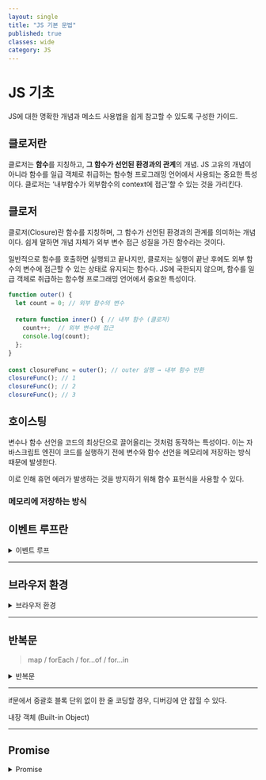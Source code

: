 ```yaml
---
layout: single
title: "JS 기본 문법"
published: true
classes: wide
category: JS
---
```


# JS 기초

JS에 대한 명확한 개념과 메소드 사용법을 쉽게 참고할 수 있도록 구성한 가이드.

## 클로저란
클로저는 **함수**를 지칭하고, **그 함수가 선언된 환경과의 관계**의 개념.
JS 고유의 개념이 아니라 함수를 일급 객체로 취급하는 함수형 프로그래밍 언어에서 사용되는 중요한 특성이다.
클로저는 ‘내부함수가 외부함수의 context에 접근’할 수 있는 것을 가리킨다.

## 클로저
클로저(Closure)란 함수를 지칭하며, 그 함수가 선언된 환경과의 관계를 의미하는 개념이다.
쉽게 말하면 개념 자체가 외부 변수 접근 성질을 가진 함수라는 것이다.

일반적으로 함수를 호출하면 실행되고 끝나지만, 클로저는 실행이 끝난 후에도 외부 함수의 변수에 접근할 수 있는 상태로 유지되는 함수다.
JS에 국한되지 않으며, 함수를 일급 객체로 취급하는 함수형 프로그래밍 언어에서 중요한 특성이다.

```javascript
function outer() {
  let count = 0; // 외부 함수의 변수

  return function inner() { // 내부 함수 (클로저)
    count++;  // 외부 변수에 접근
    console.log(count);
  };
}

const closureFunc = outer(); // outer 실행 → 내부 함수 반환
closureFunc(); // 1
closureFunc(); // 2
closureFunc(); // 3

```

## 호이스팅
변수나 함수 선언을 코드의 최상단으로 끌어올리는 것처럼 동작하는 특성이다.
이는 자바스크립트 엔진이 코드를 실행하기 전에 변수와 함수 선언을 메모리에 저장하는 방식 때문에 발생한다.

이로 인해 휴먼 에러가 발생하는 것을 방지하기 위해 함수 표현식을 사용할 수 있다.

### 메모리에 저장하는 방식

## 이벤트 루프란

<details>
<summary>이벤트 루프</summary>
<div>
<hr />
JS는 싱글쓰레드 언어라고 들은 적이 있을 것이다. 싱글쓰레드면 한 번에 하나의 작업만 수행할 수 있다. 하지만 JS를 사용해 보면 멀티쓰레드처럼 여러 작업을 동시에 실행하는 것을 볼 수 있다. 그렇다면 JS는 왜 싱글쓰레드 언어라고 불리는 것인가?

이유는 ```이벤트 루프(Event Loop)```가 싱글쓰레드이기 때문이다.
정리하자면, 브라우저나 NodeJs와 같은 멀티쓰레드 환경에서 JS가 실행되고 메인 쓰레드로 **이벤트 루프를** 사용함으로 멀티쓰레드처럼 사용할 수 있던 것이다.

이를 확실히 이해하기 위해선 JS 동작 과정을 알아야 한다.

### JS 동작 과정


![js_basic](../assets/img/js_basic.png)

위 사진은 전체 과정을 그린 것이며, 하나씩 정리해가며 살펴보자.

#### Code Area
JS 코드를 실행하기 위해 저장하는 영역이다.

#### Call Stack
실행 중인 함수를 추적하고 계산을 수행하며, 지역 변수를 LIFO(Last In First Out) 방식으로 저장한다. 원시 타입 데이터도 이곳에 저장한다.

#### Heap
참조 타입(객체 등)이 저장되는 영역으로, 메모리 할당이 LIFO(Last In First Out) 방식이 아닌 랜덤하게 이루어진다. JS 엔진의 가비지 컬렉터가 메모리 누수를 방지하며 관리를 담당한다.

###### 변수의 필요 유무를 판단하고 메모리에서 제거하는 역할을 하는 것이 가비지 컬렉션이다. 가비지 컬렉션으로 자동 메모리 관리가 가능하다.

#### Callback Queue

비동기 코드가 들어가고, 실행을 위해 대기하는 곳이다. JS 코드가 실행 중에 이벤트를 만나면 해당 이벤트들은 콜백 큐에 쌓인다. 스택과 다르게 큐이므로, 선입선출된다는 특징이 있다.

#### 이벤트 루프

싱글 스레드인 JS의 작업을 멀티 스레드로 돌려 작업을 동시에 처리시키거나, 여러 작업 중 어떤 작업을 우선 동작 시킬지 결정하는 것이 이벤트 루프다.

브라우저 내부의 콜 스택, 콜백 큐, Web APIs 등의 요소를 모니터링 하며 비동기적으로 실행되는 작업을 관리하고, 순서대로 처리하여 프로그램 실행 흐름을 제어한다.

즉, 브라우저 동작을 제어하는 관리자이다.

###### Web APIs는 타이머, 네트워크 요청, 파일 입출력, 이벤트 처리 등 브라우저에서 제공하는 다양한 API를 포괄하는 총칭이다. 


#### JS Engine

JS 엔진은 JS 코드를 실행하는 프로그램으로, 주요 구성 요소는 파싱, 컴파일, 실행 등을 처리하는 인터프리터와 컴파일러다.

콜 스택, 힙, 콜백 큐는 **JS 엔진이 사용하는 실행 환경(런타임)**의 일부로, JS 엔진 자체와는 구분되는 개념이다.

</div>
</details>

---

## 브라우저 환경

<details>
<summary>브라우저 환경</summary>
<div>
<hr />


JS는 웹 브라우저에서 사용하려고 만든 언어다. 이후 업데이트를 통해 다양한 사용처와 플랫폼을 지원하는 언어로 진화했다.

JS가 돌아가는 플랫폼은 호스트(host) 라고 불린다. 호스트는 브라우저, 웹서버, 심지어는 커피 머신이 될 수도 있다고 한다. 각 플랫폼은 해당 플랫폼에 특정되는 기능을 제공하는데, JS 명세서에선 이를 호스트 환경(host environment) 이라고 부른다.

호스트 환경은 플랫폼에 특정되는 객체와 함수를 제공한다. 웹 브라우저는 웹 페이지를 제어하기 위한 수단을 제공하고, Node.js는 서버 사이드 기능을 제공해준다.

아래 사진은 호스트 환경이 웹 브라우저일 때를 정리한 것이다.

![object](../assets/img/windowObjects.svg)

최상단에 window 루트 객체가 존재한다. (하위 DOM, BOM, JS)
* JS 코드의 전역 객체이다.
* '브라우저 창(browser window)'을 대변하고, 이를 제어할 수 있는 메서드를 제공한다.

문서 객체 모델(Document Object Model, DOM)은 웹 페이지 내의 모든 콘텐츠를 객체로 나타내주며 수정 가능하다.
document 객체는 페이지의 기본 ‘진입점’ 역할을 한다. document 객체를 이용해 페이지 내 그 무엇이든 변경할 수 있고, 원하는 것을 만들 수도 있다.

브라우저 객체 모델(Browser Object Model, BOM)은 문서 이외의 모든 것을 제어하기 위해 브라우저(호스트 환경)가 제공하는 추가 객체를 나타낸다.
ex. 현재 사용 중인 브라우저 정보를 알려주는 ```navigator.userAgent```와 브라우저가 실행 중인 운영체제 정보를 알려주는 ```navigator.platform```.
ex. ```location``` 객체는 현재 URL을 읽을 수 있게 해주고 새로운 URL로 변경(redirect)할 수 있게 해준다.

```alert/confirm/prompt``` 도 BOM의 일부다. 문서와 직접 연결되어 있지 않지만, 사용자와 브라우저 사이의 소통을 도와주는 순수 브라우저 메소드다.

<!-- 호스트 환경이 웹 브라우저일 때 사용할 수 있는 기능을 알기 위해서 

-->
</div>
</details>


---

## 반복문
> map / forEach / for...of / for...in


<details>
<summary>반복문</summary>
<div>
<hr />
  
* map: 배열의 각 요소를 순회하고, 그 결과로 새로운 배열을 반환한다. 주로 값을 변환하여 새로운 배열을 만들 때 사용된다.

* forEach: 배열의 각 요소를 순회하며, 반환값이 없고 새 배열을 생성하지 않는다. 요소에 대한 작업은 가능하지만, 주로 **부수 효과**를 줄 때 유용하다.
###### 부수 효과: 외부 상태나 변수에 영향을 주는 작업을 의미

* for...of: 배열, 문자열, Set, Map 등 **이터러블** 객체를 순회하며, 각 요소 값을 직접 사용할 수 있다. 주로 배열과 이터러블 객체에서 요소를 순회할 때 적합하다.
###### 이터러블: 자료를 반복할 수 있는, Symbol.iterator가 구현된 객체를 말한다. Symbol.iterator는 객체를 반복 가능한(iterable) 객체로 만들어주는 특수한 심볼 프로퍼티이다. 간혹 'undefined' is not iterable 에러가 나는데, 이터러블 타입의 인자를 받아야 하는 메소드가 다른 타입의 값을 받았기 때문이다.

* for...in: 객체의 모든 열거 가능한 속성 키를 순회한다. 주로 객체의 속성 키에 접근할 때 사용된다.
###### 배열에는 비추천 (인덱스와 순서가 달라질 수 있음)

</div>
</details>

---

if문에서 중괄호 블록 단위 없이 한 줄 코딩할 경우, 디버깅에 안 잡힐 수 있다.

내장 객체 (Built-in Object)



---

## Promise

<details>
<summary>Promise</summary>
<div>
<hr />


Promise 객체는 비동기 작업의 완료나 실패를 나타내는 독자적인 객체다 (ex. Array, Object). 비동기 작업이 끝날 때까지 결과를 기다리는 것이 아닌, 결과를 제공하겠다는 '약속'을 반환한다는 의미로 Promise라 불리게 되었다.

Promise는 함수로 감싸 사용하는 것이 일반적이다.

```javascript
function promiseFunction() {
  return new Promise((resolve, reject) => {
    if () {
      resolve();
    } else {
      reject();
    }
  });
}
```

위처럼 프로미스 객체를 반환하는 함수를 생성하고 호출하면 프로미스 생성자를 반환한다. (생성된 프로미스 객체를 함수 반환값으로 사용하는 기법). 이처럼 프로미스 객체를 함수로 만드는 이유는 3가지가 있다.

* 재사용성 : 필요할 때마다 호출하여, 반복되는 비동기 작업을 효율적으로 처리할 수 있다.
* 가독성 : 코드의 구조가 명확해져, 비동기 작업의 정의와 사용을 분리해 코드의 가독성을 높일 수 있다.
* 확장성 : 인자를 전달하여 동적으로 비동기 작업을 수행할 수 있다. 또한 여러 개의 프로미스 객체를 반환하는 함수들을 연결하여 복잡한 비동기 로직을 구현할 수 있다.

### async

function 앞에 ```async```를 붙이면 해당 함수는 항상 Promise 객체를 반환한다. 이 특징 덕분에, async 함수 내에서 반환하는 값이 프로미스가 아니어도 자동으로 Promise.resolve()로 감싸져 반환된다.

예를 들어, 아래와 같은 상황이 있다.

#### 일반 함수의 반환

```javascript
function normalFunction() {
  return 42;
}

console.log(normalFunction()); // 42
```

#### async 함수의 반환
```javascript
async function asyncFunction1() {
  return 42;
}

console.log(asyncFunction()); // Promise { 42 }

async function asyncFunction2() {
  return Promise.resolve(42);
}

```

위의 두 함수 모두 Promise를 반환하는데, 첫 번째 함수는 반환 값 42가 자동으로 Promise.resolve(42)로 감싸져 반환되는 것이다.

이런 특징은 async/await 패턴에서 값을 처리할 때 일관성을 유지할 수 있게 해 주는 중요한 동작이다.

### await

```await``` 은 async 함수 안에서만 동작한다.

JS는 await 키워드를 만나면 Promise가 처리될 때까지 기다린다. 결과는 그 이후 반환된다.

예를 들어, 1초 후 이행되는 Promise 코드를 통해 await가 어떻게 동작하는지 살펴보자.

```javascript
async function asyncFunction() {

  let promise = new Promise((resolve, reject) => {
    setTimeout(() => resolve("완료"), 1000)
  });

  let result = await promise; // promise가 처리될 때까지 기다림

  alert(result); // "완료"
}

asyncFunction();
```

함수를 호출하고, 함수 본문이 실행되는 도중 await 줄에서 실행이 잠시 **중단**되었다가 Promise가 처리되면 재개한다.
이때 Promise 객체의 결과값이 변수 result에 할당된다. 따라서 위 예시를 실행하면 1초 뒤 **완료**가 출력된다.

<!-- 비동기 -->
Promise가 처리되길 기다리는 동안엔 엔진이 다른 일(다른 스크립트 실행, 이벤트 처리 등)을 할 수 있기 때문에, CPU 리소스가 낭비되지 않는다.

또한 promise.then보다 가독성 좋고, 사용하기 쉬워 Promise의 result 값을 얻는데 유용하다.
</div>
</details>
